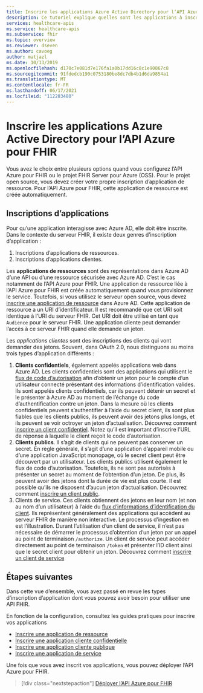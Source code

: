 ```yaml
---
title: Inscrire les applications Azure Active Directory pour l’API Azure pour FHIR
description: Ce tutoriel explique quelles sont les applications à inscrire pour l’API Azure pour FHIR et FHIR Server pour Azure.
services: healthcare-apis
ms.service: healthcare-apis
ms.subservice: fhir
ms.topic: overview
ms.reviewer: dseven
ms.author: cavoeg
author: matjazl
ms.date: 10/13/2019
ms.openlocfilehash: d170c7e081d7e176fa1a0b17dd16c8c1e90867c8
ms.sourcegitcommit: 91fdedcb190c0753180be8dc7db4b1d6da9854a1
ms.translationtype: MT
ms.contentlocale: fr-FR
ms.lasthandoff: 06/17/2021
ms.locfileid: "112283480"
---
```

# <a name="register-the-azure-active-directory-apps-for-azure-api-for-fhir"></a>Inscrire les applications Azure Active Directory pour l’API Azure pour FHIR

Vous avez le choix entre plusieurs options quand vous configurez l’API Azure pour FHIR ou le projet FHIR Server pour Azure (OSS). Pour le projet open source, vous devez créer votre propre inscription d’application de ressource. Pour l’API Azure pour FHIR, cette application de ressource est créée automatiquement.

## <a name="application-registrations"></a>Inscriptions d’applications

Pour qu’une application interagisse avec Azure AD, elle doit être inscrite. Dans le contexte du serveur FHIR, il existe deux genres d’inscription d’application :

1. Inscriptions d’applications de ressources.
1. Inscriptions d’applications clientes.

Les **applications de ressources** sont des représentations dans Azure AD d’une API ou d’une ressource sécurisée avec Azure AD. C’est le cas notamment de l’API Azure pour FHIR. Une application de ressource liée à l’API Azure pour FHIR est créée automatiquement quand vous provisionnez le service. Toutefois, si vous utilisez le serveur open source, vous devez [inscrire une application de ressource](register-resource-azure-ad-client-app.md) dans Azure AD. Cette application de ressource a un URI d’identificateur. Il est recommandé que cet URI soit identique à l’URI du serveur FHIR. Cet URI doit être utilisé en tant que `Audience` pour le serveur FHIR. Une application cliente peut demander l’accès à ce serveur FHIR quand elle demande un jeton.

Les *applications clientes* sont des inscriptions des clients qui vont demander des jetons. Souvent, dans OAuth 2.0, nous distinguons au moins trois types d’application différents :

1. **Clients confidentiels**, également appelés applications web dans Azure AD. Les clients confidentiels sont des applications qui utilisent le [flux de code d’autorisation](../../active-directory/azuread-dev/v1-protocols-oauth-code.md) afin d’obtenir un jeton pour le compte d’un utilisateur connecté présentant des informations d’identification valides. Ils sont appelés clients confidentiels, car ils peuvent détenir un secret et le présenter à Azure AD au moment de l’échange du code d’authentification contre un jeton. Dans la mesure où les clients confidentiels peuvent s’authentifier à l’aide du secret client, ils sont plus fiables que les clients publics, ils peuvent avoir des jetons plus longs, et ils peuvent se voir octroyer un jeton d’actualisation. Découvrez comment [inscrire un client confidentiel](register-confidential-azure-ad-client-app.md). Notez qu’il est important d’inscrire l’URL de réponse à laquelle le client reçoit le code d’autorisation.
1. **Clients publics**. Il s’agit de clients qui ne peuvent pas conserver un secret. En règle générale, il s’agit d’une application d’appareil mobile ou d’une application JavaScript monopage, où le secret client peut être découvert par un utilisateur. Les clients publics utilisent également le flux de code d’autorisation. Toutefois, ils ne sont pas autorisés à présenter un secret au moment de l’obtention d’un jeton. De plus, ils peuvent avoir des jetons dont la durée de vie est plus courte. Il est possible qu’ils ne disposent d’aucun jeton d’actualisation. Découvrez comment [inscrire un client public](register-public-azure-ad-client-app.md).
1. Clients de service. Ces clients obtiennent des jetons en leur nom (et non au nom d’un utilisateur) à l’aide du [flux d’informations d’identification du client](../../active-directory/azuread-dev/v1-oauth2-client-creds-grant-flow.md). Ils représentent généralement des applications qui accèdent au serveur FHIR de manière non interactive. Le processus d’ingestion en est l’illustration. Durant l’utilisation d’un client de service, il n’est pas nécessaire de démarrer le processus d’obtention d’un jeton par un appel au point de terminaison `/authorize`. Un client de service peut accéder directement au point de terminaison `/token` et présenter l’ID client ainsi que le secret client pour obtenir un jeton. Découvrez comment [inscrire un client de service](register-service-azure-ad-client-app.md)

## <a name="next-steps"></a>Étapes suivantes

Dans cette vue d’ensemble, vous avez passé en revue les types d’inscription d’application dont vous pouvez avoir besoin pour utiliser une API FHIR.

En fonction de la configuration, consultez les guides pratiques pour inscrire vos applications

* [Inscrire une application de ressource](register-resource-azure-ad-client-app.md)
* [Inscrire une application cliente confidentielle](register-confidential-azure-ad-client-app.md)
* [Inscrire une application cliente publique](register-public-azure-ad-client-app.md)
* [Inscrire une application de service](register-service-azure-ad-client-app.md)

Une fois que vous avez inscrit vos applications, vous pouvez déployer l’API Azure pour FHIR.

>[!div class="nextstepaction"]
>[Déployer l’API Azure pour FHIR](fhir-paas-powershell-quickstart.md)